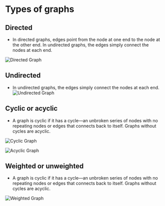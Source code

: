 # Types of graphs

## Directed
- In directed graphs, edges point from the node at one end to the node at the other end. In undirected graphs, the edges simply connect the nodes at each end. 

![Directed Graph](./images/graphs/directed_graph.bmp "A Directed Graph")

## Undirected
- In undirected graphs, the edges simply connect the nodes at each end.
![Undirected Graph](./images/graphs/undirected_graph.bmp "An Undirected Graph")

## Cyclic or acyclic
- A graph is cyclic if it has a cycle—an unbroken series of nodes with no repeating nodes or edges that connects back to itself. Graphs without cycles are acyclic. 

![Cyclic Graph](./images/graphs/cyclic_graph.bmp "A Cyclic Graph")

![Acyclic Graph](./images/graphs/acyclic_graph.bmp "An Acyclic Graph")

## Weighted or unweighted 
- A graph is cyclic if it has a cycle—an unbroken series of nodes with no repeating nodes or edges that connects back to itself. Graphs without cycles are acyclic. 

![Weighted Graph](./images/graphs/weighted_graph.bmp "A weighted Graph")